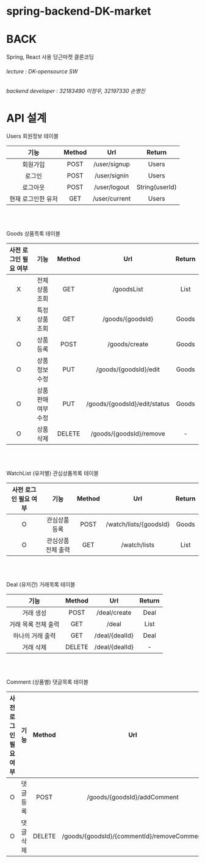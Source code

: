 # spring-backend-DK-market
# BACK
Spring, React 사용 당근마켓 클론코딩

###### lecture : DK-opensource SW
###### backend developer : 32183490 이정우, 32197330 손명진

# API 설계

Users 회원정보 테이블

기능 | Method | Url | Return
:--: | :--: | :--: | :--:
회원가입 | POST | /user/signup | Users
로그인 | POST | /user/signin | Users
로그아웃 | POST | /user/logout | String(userId)
현재 로그인한 유저 | GET | /user/current | Users

<br><br>

Goods 상품목록 테이블

사전 로그인 필요 여부 | 기능 | Method | Url | Return
:--: | :--: | :--: | :--: | :--:
X | 전체 상품 조회 | GET | /goodsList | List<Goods>
X | 특정 상품 조회 | GET | /goods/{goodsId} | Goods
O | 상품 등록 | POST | /goods/create | Goods
O | 상품 정보 수정 | PUT | /goods/{goodsId}/edit | Goods
O | 상품 판매 여부 수정 | PUT | /goods/{goodsId}/edit/status | Goods
O | 상품 삭제 | DELETE | /goods/{goodsId}/remove | -

<br><br>

WatchList (유저별) 관심상품목록 테이블

사전 로그인 필요 여부 | 기능 | Method | Url | Return
:--: | :--: | :--: | :--: | :--:
O | 관심상품 등록 | POST | /watch/lists/{goodsId} | Goods
O | 관심상품 전체 출력 | GET | /watch/lists | List<Goods>

<br><br>

Deal (유저간) 거래목록 테이블

기능 | Method | Url | Return
:--: | :--: | :--: | :--:
거래 생성 | POST | /deal/create | Deal
거래 목록 전체 출력 | GET | /deal | List<Deal>
하나의 거래 출력 | GET | /deal/{dealId} | Deal
거래 삭제 | DELETE | /deal/{dealId} | -

<br><br>

Comment (상품별) 댓글목록 테이블

사전 로그인 필요 여부 | 기능 | Method | Url | Return
:--: | :--: | :--: | :--: | :--:
O | 댓글 등록 | POST | /goods/{goodsId}/addComment | Comment
O | 댓글 삭제 | DELETE | /goods/{goodsId}/{commentId}/removeComment | -


